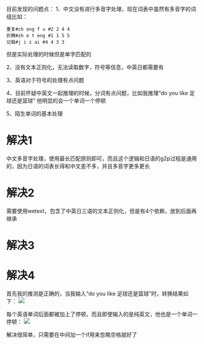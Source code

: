 目前发现的问题点：
1、中文没有进行多音字处理，现在词表中虽然有多音字的词组比如：
```
重复#ch ong f u #2 2 4 4 
折腾#zh e t eng #1 1 5 5 
记载#j i z ai #4 4 3 3 
```
但是实际处理的时候但是单字匹配的

2、没有文本正则化，无法读取数字，符号等信息，中英日都需要有

3、英语对于符号的处理有点问题

4、目前怀疑中英文一起推理的时候，分词有点问题，比如我推理“do you like 足球还是篮球”  他明显的会一个单词一个停顿

5、陌生单词的基本处理




# 解决1
中文多音字处理，使用最长匹配原则即可，而且这个逻辑和日语的g2p过程是通用的，因为日语的词表长得和中文差不多，并且多音字更多更长



# 解决2
需要使用wetext，包含了中英日三语的文本正则化，但是有4个依赖，放到后面再继承


# 解决3


# 解决4
首先我的推测是正确的，当我输入“do you like 足球还是篮球”时，转换结果如下：
![](Pasted%20image%2020250430092845.png)

每个英语单词后面都被加上了停顿，而且即使输入的是纯英文，他也是一个单词一停顿：
![](Pasted%20image%2020250430093010.png)

解决很简单，只需要在中间加一个if用来忽略空格就好了